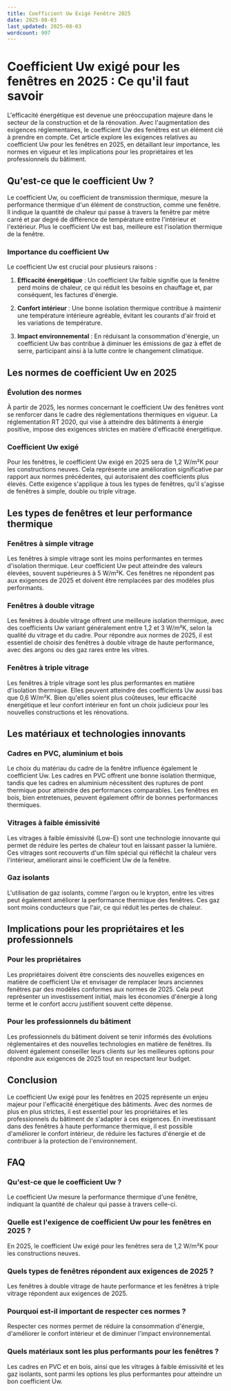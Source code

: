 ```yaml
---
title: Coefficient Uw Exigé Fenêtre 2025
date: 2025-08-03
last_updated: 2025-08-03
wordcount: 997
---
```


# Coefficient Uw exigé pour les fenêtres en 2025 : Ce qu'il faut savoir

L'efficacité énergétique est devenue une préoccupation majeure dans le secteur de la construction et de la rénovation. Avec l'augmentation des exigences réglementaires, le coefficient Uw des fenêtres est un élément clé à prendre en compte. Cet article explore les exigences relatives au coefficient Uw pour les fenêtres en 2025, en détaillant leur importance, les normes en vigueur et les implications pour les propriétaires et les professionnels du bâtiment.

## Qu'est-ce que le coefficient Uw ?

Le coefficient Uw, ou coefficient de transmission thermique, mesure la performance thermique d'un élément de construction, comme une fenêtre. Il indique la quantité de chaleur qui passe à travers la fenêtre par mètre carré et par degré de différence de température entre l'intérieur et l'extérieur. Plus le coefficient Uw est bas, meilleure est l'isolation thermique de la fenêtre.

### Importance du coefficient Uw

Le coefficient Uw est crucial pour plusieurs raisons :

1. **Efficacité énergétique** : Un coefficient Uw faible signifie que la fenêtre perd moins de chaleur, ce qui réduit les besoins en chauffage et, par conséquent, les factures d'énergie.
   
2. **Confort intérieur** : Une bonne isolation thermique contribue à maintenir une température intérieure agréable, évitant les courants d'air froid et les variations de température.

3. **Impact environnemental** : En réduisant la consommation d'énergie, un coefficient Uw bas contribue à diminuer les émissions de gaz à effet de serre, participant ainsi à la lutte contre le changement climatique.

## Les normes de coefficient Uw en 2025

### Évolution des normes

À partir de 2025, les normes concernant le coefficient Uw des fenêtres vont se renforcer dans le cadre des réglementations thermiques en vigueur. La réglementation RT 2020, qui vise à atteindre des bâtiments à énergie positive, impose des exigences strictes en matière d'efficacité énergétique. 

### Coefficient Uw exigé

Pour les fenêtres, le coefficient Uw exigé en 2025 sera de 1,2 W/m²K pour les constructions neuves. Cela représente une amélioration significative par rapport aux normes précédentes, qui autorisaient des coefficients plus élevés. Cette exigence s'applique à tous les types de fenêtres, qu'il s'agisse de fenêtres à simple, double ou triple vitrage.

## Les types de fenêtres et leur performance thermique

### Fenêtres à simple vitrage

Les fenêtres à simple vitrage sont les moins performantes en termes d'isolation thermique. Leur coefficient Uw peut atteindre des valeurs élevées, souvent supérieures à 5 W/m²K. Ces fenêtres ne répondent pas aux exigences de 2025 et doivent être remplacées par des modèles plus performants.

### Fenêtres à double vitrage

Les fenêtres à double vitrage offrent une meilleure isolation thermique, avec des coefficients Uw variant généralement entre 1,2 et 3 W/m²K, selon la qualité du vitrage et du cadre. Pour répondre aux normes de 2025, il est essentiel de choisir des fenêtres à double vitrage de haute performance, avec des argons ou des gaz rares entre les vitres.

### Fenêtres à triple vitrage

Les fenêtres à triple vitrage sont les plus performantes en matière d'isolation thermique. Elles peuvent atteindre des coefficients Uw aussi bas que 0,6 W/m²K. Bien qu'elles soient plus coûteuses, leur efficacité énergétique et leur confort intérieur en font un choix judicieux pour les nouvelles constructions et les rénovations.

## Les matériaux et technologies innovants

### Cadres en PVC, aluminium et bois

Le choix du matériau du cadre de la fenêtre influence également le coefficient Uw. Les cadres en PVC offrent une bonne isolation thermique, tandis que les cadres en aluminium nécessitent des ruptures de pont thermique pour atteindre des performances comparables. Les fenêtres en bois, bien entretenues, peuvent également offrir de bonnes performances thermiques.

### Vitrages à faible émissivité

Les vitrages à faible émissivité (Low-E) sont une technologie innovante qui permet de réduire les pertes de chaleur tout en laissant passer la lumière. Ces vitrages sont recouverts d'un film spécial qui réfléchit la chaleur vers l'intérieur, améliorant ainsi le coefficient Uw de la fenêtre.

### Gaz isolants

L'utilisation de gaz isolants, comme l'argon ou le krypton, entre les vitres peut également améliorer la performance thermique des fenêtres. Ces gaz sont moins conducteurs que l'air, ce qui réduit les pertes de chaleur.

## Implications pour les propriétaires et les professionnels

### Pour les propriétaires

Les propriétaires doivent être conscients des nouvelles exigences en matière de coefficient Uw et envisager de remplacer leurs anciennes fenêtres par des modèles conformes aux normes de 2025. Cela peut représenter un investissement initial, mais les économies d'énergie à long terme et le confort accru justifient souvent cette dépense.

### Pour les professionnels du bâtiment

Les professionnels du bâtiment doivent se tenir informés des évolutions réglementaires et des nouvelles technologies en matière de fenêtres. Ils doivent également conseiller leurs clients sur les meilleures options pour répondre aux exigences de 2025 tout en respectant leur budget.

## Conclusion

Le coefficient Uw exigé pour les fenêtres en 2025 représente un enjeu majeur pour l'efficacité énergétique des bâtiments. Avec des normes de plus en plus strictes, il est essentiel pour les propriétaires et les professionnels du bâtiment de s'adapter à ces exigences. En investissant dans des fenêtres à haute performance thermique, il est possible d'améliorer le confort intérieur, de réduire les factures d'énergie et de contribuer à la protection de l'environnement.

## FAQ

### Qu'est-ce que le coefficient Uw ?

Le coefficient Uw mesure la performance thermique d'une fenêtre, indiquant la quantité de chaleur qui passe à travers celle-ci.

### Quelle est l'exigence de coefficient Uw pour les fenêtres en 2025 ?

En 2025, le coefficient Uw exigé pour les fenêtres sera de 1,2 W/m²K pour les constructions neuves.

### Quels types de fenêtres répondent aux exigences de 2025 ?

Les fenêtres à double vitrage de haute performance et les fenêtres à triple vitrage répondent aux exigences de 2025.

### Pourquoi est-il important de respecter ces normes ?

Respecter ces normes permet de réduire la consommation d'énergie, d'améliorer le confort intérieur et de diminuer l'impact environnemental.

### Quels matériaux sont les plus performants pour les fenêtres ?

Les cadres en PVC et en bois, ainsi que les vitrages à faible émissivité et les gaz isolants, sont parmi les options les plus performantes pour atteindre un bon coefficient Uw.